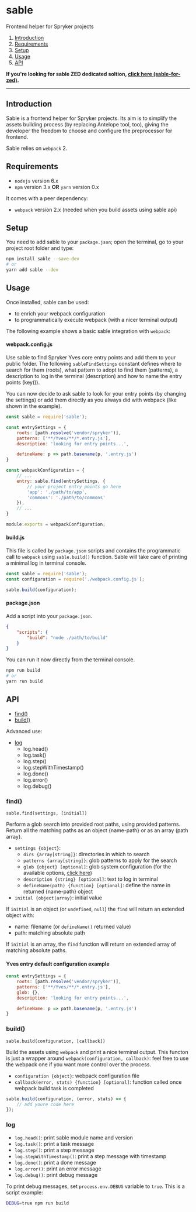 # sable

Frontend helper for Spryker projects

1. [Introduction](#introduction)
2. [Requirements](#requirements)
3. [Setup](#setup)
4. [Usage](#usage)
5. [API](#api)

**If you're looking for sable ZED dedicated soltion, [click here (sable-for-zed)](https://github.com/spryker/sable-for-zed).**

---

## Introduction

Sable is a frontend helper for Spryker projects. 
Its aim is to simplify the assets building process (by replacing Antelope tool, too), 
giving the developer the freedom to choose and configure the preprocessor for frontend.

Sable relies on `webpack` 2.

## Requirements

- `nodejs` version 6.x
- `npm` version 3.x **OR** `yarn` version 0.x

It comes with a peer dependency:

- `webpack` version 2.x (needed when you build assets using sable api)

## Setup

You need to add sable to your `package.json`; 
open the terminal, go to your project root folder and type:

```bash
npm install sable --save-dev
# or 
yarn add sable --dev
```

## Usage

Once installed, sable can be used:

- to enrich your webpack configuration
- to programmatically execute webpack (with a nicer terminal output)

The following example shows a basic sable integration with `webpack`:

#### webpack.config.js
Use sable to find Spryker Yves core entry points and add them to your public folder.
The following `sableFindSettings` constant defines where to search for them (roots),
what pattern to adopt to find them (patterns), a description to log in the terminal
(description) and how to name the entry points (key()).

You can now decide to ask sable to look for your entry points (by changing the settings)
or add them directly as you always did with webpack (like shown in the example).

```js
const sable = require('sable');

const entrySettings = {
    roots: [path.resolve('vendor/spryker')],
    patterns: ['**/Yves/**/*.entry.js'],
    description: 'looking for entry points...',

    defineName: p => path.basename(p, '.entry.js')
}

const webpackConfiguration = {
    // ...
    entry: sable.find(entrySettings, {
        // your project entry points go here
        'app': './path/to/app',
        'commons': './path/to/commons'
    }),
    // ...
}

module.exports = webpackConfiguration;
```

#### build.js
This file is called by `package.json` scripts and contains the programmatic call to
`webpack` using `sable.build()` function. Sable will take care of printing a minimal
log in terminal console.

```js
const sable = require('sable');
const configuration = require('./webpack.config.js');

sable.build(configuration);
```

#### package.json
Add a script into your `package.json`. 

```json
{
    "scripts": {
        "build": "node ./path/to/build"
    }
}
```

You can run it now directly from the terminal console.

```bash
npm run build
# or 
yarn run build
```

## API

- [find()](#find)
- [build()](#build)

Advanced use:

- [log](#log)
    - log.head()
    - log.task()
    - log.step()
    - log.stepWithTimestamp()
    - log.done()
    - log.error()
    - log.debug()

### find()

```
sable.find(settings, [initial])
```

Perform a glob search into provided root paths, using provided patterns.
Return all the matching paths as an object {name-path} or as an array (path array). 

- `settings {object}`:
    - `dirs {array[string]}`: directories in which to search 
    - `patterns {array[string]}`: glob patterns to apply for the search
    - `glob {object} [optional]`: glob system configuration 
    (for the available options, [click here](https://github.com/isaacs/node-glob#options))
    - `description {string} [optional]`: text to log in terminal
    - `defineName(path) {function} [optional]`: define the name in returned {name-path} object
- `initial {object|array}`: initial value 

If `initial` is an object (or `undefined`, `null`) the `find` will return an extended object with:

- name: filename (or `defineName()` returned value)
- path: matching absolute path

If `initial` is an array, the `find` function will return an extended array of matching absolute paths.


#### Yves entry default configuration example

```js
const entrySettings = {
    roots: [path.resolve('vendor/spryker')],
    patterns: ['**/Yves/**/*.entry.js'],
    glob: {},
    description: 'looking for entry points...',

    defineName: p => path.basename(p, '.entry.js')
}
```

### build()

```
sable.build(configuration, [callback])
```

Build the assets using `webpack` and print a nice terminal output.
This functon is just a wrapper around `webpack(configuration, callback)`:
feel free to use the webpack one if you want more control over the process.

- `configuration {object}`: webpack configuration file
- `callback(error, stats) {function} [optional]`: function called once webpack build task is completed

```js
sable.build(configuration, (error, stats) => {
    // add youre code here
});
```

### log

- `log.head()`: print sable module name and version
- `log.task()`: print a task message
- `log.step()`: print a step message
- `log.stepWithTimestamp()`: print a step message with timestamp
- `log.done()`: print a done message
- `log.error()`: print an error message
- `log.debug()`: print debug message

To print debug messages, set `process.env.DEBUG` variable to `true`. 
This is a script example:

```bash
DEBUG=true npm run build
```


